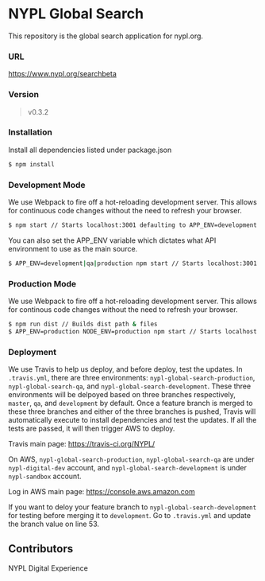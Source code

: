 # NYPL Global Search

This repository is the global search application for nypl.org. 

### URL
https://www.nypl.org/searchbeta

### Version
> v0.3.2

### Installation
Install all dependencies listed under package.json
```sh
$ npm install
```

### Development Mode
We use Webpack to fire off a hot-reloading development server. This allows for continuous code changes without the need to refresh your browser.

```sh
$ npm start // Starts localhost:3001 defaulting to APP_ENV=development
```

You can also set the APP_ENV variable which dictates what API environment to use as the main source.
```sh
$ APP_ENV=development|qa|production npm start // Starts localhost:3001 with set APP_ENV
```

### Production Mode
We use Webpack to fire off a hot-reloading development server. This allows for continous code changes without the need to refresh your browser.

```sh
$ npm run dist // Builds dist path & files
$ APP_ENV=production NODE_ENV=production npm start // Starts localhost:3001 with set APP_ENV
```

### Deployment
We use Travis to help us deploy, and before deploy, test the updates.
In `.travis.yml`, there are three environments:
`nypl-global-search-production`, `nypl-global-search-qa`, and `nypl-global-search-development`. These three environments will be delpoyed based on three branches respectively, `master`, `qa`, and `development` by default. Once a feature branch is merged to these three branches and either of the three branches is pushed, Travis will automatically execute to install dependencies and test the updates. If all the tests are passed, it will then trigger AWS to deploy.

Travis main page: https://travis-ci.org/NYPL/

On AWS, `nypl-global-search-production`, `nypl-global-search-qa` are under `nypl-digital-dev` account, and `nypl-global-search-development` is under `nypl-sandbox` account.

Log in AWS main page: https://console.aws.amazon.com

If you want to deloy your feature branch to `nypl-global-search-development` for testing before merging it to `development`. Go to `.travis.yml` and update the branch value on line 53.


Contributors
----
NYPL Digital Experience
